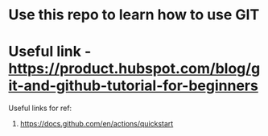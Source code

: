 # Use this repo to learn how to use GIT 

# Useful link - https://product.hubspot.com/blog/git-and-github-tutorial-for-beginners

Useful links for ref:
1. https://docs.github.com/en/actions/quickstart
